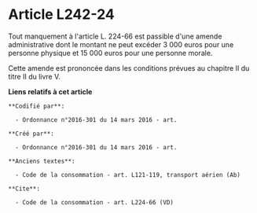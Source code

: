 # Article L242-24

Tout manquement à l'article L. 224-66 est passible d'une amende administrative dont le montant ne peut excéder 3 000 euros
pour une personne physique et 15 000 euros pour une personne morale. 

Cette amende est prononcée dans les conditions prévues au chapitre II du titre II du livre V.

**Liens relatifs à cet article**

	**Codifié par**:

	  - Ordonnance n°2016-301 du 14 mars 2016 - art.

	**Créé par**:

	  - Ordonnance n°2016-301 du 14 mars 2016 - art.

	**Anciens textes**:

	  - Code de la consommation - art. L121-119, transport aérien (Ab)

	**Cite**:

	  - Code de la consommation - art. L224-66 (VD)
